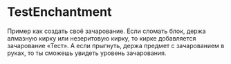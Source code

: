 # TestEnchantment
Пример как создать своё зачарование. Если сломать блок, держа алмазную кирку или незеритовую кирку, то кирке добавляется зачарование «Тест». А если прыгнуть, держа предмет с зачарованием в руках, то ты сможешь увидеть уровень зачарования.
